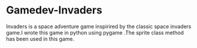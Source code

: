 # Gamedev-Invaders
Invaders is a space adventure game inspirired
by the classic space invaders game.I wrote this game in python
using pygame .The sprite class method has been used in this game.